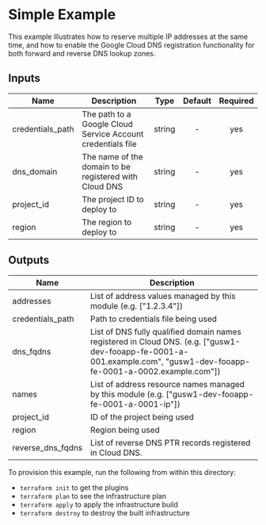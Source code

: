 # Simple Example

This example illustrates how to reserve multiple IP addresses at the same
time, and how to enable the Google Cloud DNS registration functionality for
both forward and reverse DNS lookup zones.

[^]: (autogen_docs_start)


## Inputs

| Name | Description | Type | Default | Required |
|------|-------------|:----:|:-----:|:-----:|
| credentials_path | The path to a Google Cloud Service Account credentials file | string | - | yes |
| dns_domain | The name of the domain to be registered with Cloud DNS | string | - | yes |
| project_id | The project ID to deploy to | string | - | yes |
| region | The region to deploy to | string | - | yes |

## Outputs

| Name | Description |
|------|-------------|
| addresses | List of address values managed by this module (e.g. ["1.2.3.4"]) |
| credentials_path | Path to credentials file being used |
| dns_fqdns | List of DNS fully qualified domain names registered in Cloud DNS.  (e.g. ["gusw1-dev-fooapp-fe-0001-a-001.example.com", "gusw1-dev-fooapp-fe-0001-a-0002.example.com"]) |
| names | List of address resource names managed by this module (e.g. ["gusw1-dev-fooapp-fe-0001-a-0001-ip"]) |
| project_id | ID of the project being used |
| region | Region being used |
| reverse_dns_fqdns | List of reverse DNS PTR records registered in Cloud DNS. |

[^]: (autogen_docs_end)

To provision this example, run the following from within this directory:
- `terraform init` to get the plugins
- `terraform plan` to see the infrastructure plan
- `terraform apply` to apply the infrastructure build
- `terraform destroy` to destroy the built infrastructure
